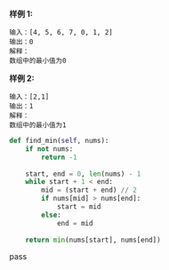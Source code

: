 
**样例 1:**
```
输入：[4, 5, 6, 7, 0, 1, 2]
输出：0
解释：
数组中的最小值为0
```
**样例 2:**
```
输入：[2,1]
输出：1
解释：
数组中的最小值为1
```


```python
def find_min(self, nums):
	if not nums:
		return -1
		
	start, end = 0, len(nums) - 1
	while start + 1 < end:
		mid = (start + end) // 2
		if nums[mid] > nums[end]:
			start = mid
		else:
			end = mid
			
	return min(nums[start], nums[end])
```
pass
